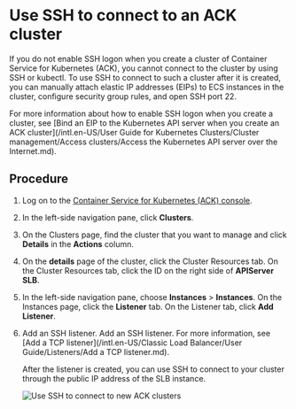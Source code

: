 # Use SSH to connect to an ACK cluster

If you do not enable SSH logon when you create a cluster of Container Service for Kubernetes \(ACK\), you cannot connect to the cluster by using SSH or kubectl. To use SSH to connect to such a cluster after it is created, you can manually attach elastic IP addresses \(EIPs\) to ECS instances in the cluster, configure security group rules, and open SSH port 22.

For more information about how to enable SSH logon when you create a cluster, see [Bind an EIP to the Kubernetes API server when you create an ACK cluster](/intl.en-US/User Guide for Kubernetes Clusters/Cluster management/Access clusters/Access the Kubernetes API server over the Internet.md).

## Procedure

1.  Log on to the [Container Service for Kubernetes \(ACK\) console](https://cs.console.aliyun.com).

2.  In the left-side navigation pane, click **Clusters**.

3.  On the Clusters page, find the cluster that you want to manage and click **Details** in the **Actions** column.

4.  On the **details** page of the cluster, click the Cluster Resources tab. On the Cluster Resources tab, click the ID on the right side of **APIServer SLB**.

5.  In the left-side navigation pane, choose **Instances** \> **Instances**. On the Instances page, click the **Listener** tab. On the Listener tab, click **Add Listener**.

6.  Add an SSH listener. Add an SSH listener. For more information, see [Add a TCP listener](/intl.en-US/Classic Load Balancer/User Guide/Listeners/Add a TCP listener.md).

    After the listener is created, you can use SSH to connect to your cluster through the public IP address of the SLB instance.

    ![Use SSH to connect to new ACK clusters](https://static-aliyun-doc.oss-accelerate.aliyuncs.com/assets/img/en-US/5435359951/p9054.png)


